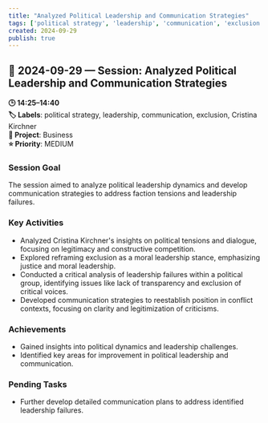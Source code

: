 ```yaml
---
title: "Analyzed Political Leadership and Communication Strategies"
tags: ['political strategy', 'leadership', 'communication', 'exclusion', 'Cristina Kirchner']
created: 2024-09-29
publish: true
---
```


## 📅 2024-09-29 — Session: Analyzed Political Leadership and Communication Strategies

**🕒 14:25–14:40**  
**🏷️ Labels**: political strategy, leadership, communication, exclusion, Cristina Kirchner  
**📂 Project**: Business  
**⭐ Priority**: MEDIUM  


### Session Goal
The session aimed to analyze political leadership dynamics and develop communication strategies to address faction tensions and leadership failures.

### Key Activities
- Analyzed Cristina Kirchner's insights on political tensions and dialogue, focusing on legitimacy and constructive competition.
- Explored reframing exclusion as a moral leadership stance, emphasizing justice and moral leadership.
- Conducted a critical analysis of leadership failures within a political group, identifying issues like lack of transparency and exclusion of critical voices.
- Developed communication strategies to reestablish position in conflict contexts, focusing on clarity and legitimization of criticisms.

### Achievements
- Gained insights into political dynamics and leadership challenges.
- Identified key areas for improvement in political leadership and communication.

### Pending Tasks
- Further develop detailed communication plans to address identified leadership failures.
